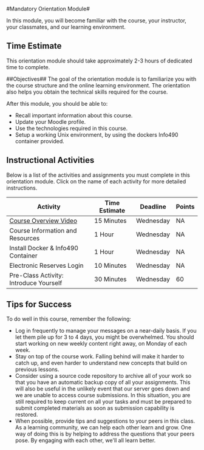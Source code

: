 #Mandatory Orientation Module#

In this module, you will become familiar with the course, your instructor, your classmates, and our learning environment.

## Time Estimate ##
This orientation module should take approximately 2-3 hours of dedicated time to complete.

##Objectives##
The goal of the orientation module is to familiarize you with the course structure and the online learning environment. The orientation also helps you obtain the technical skills required for the course.

After this module, you should be able to:

- Recall important information about this course.
- Update your Moodle profile.
- Use the technologies required in this course.
- Setup a working Unix environment, by using the dockers Info490 container provided.

## Instructional Activities ##
Below is a list of the activities and assignments you must complete in this orientation module. Click on the name of each activity for more detailed instructions.

|Activity|Time Estimate|Deadline|Points|
|-----|---|---|---|
|[Course Overview Video](https://mediaspace.illinois.edu/media/Course+Information+Video/1_z8jtrmz2)|15 Minutes|Wednesday|NA|
|Course Information and Resources|1 Hour|Wednesday|NA|
|Install Docker & Info490 Container|1 Hour|Wednesday|NA|
|Electronic Reserves Login|10 Minutes|Wednesday|NA|
|Pre-Class Activity: Introduce Yourself|30 Minutes|Wednesday|60|


## Tips for Success ##

To do well in this course, remember the following:

- Log in frequently to manage your messages on a near-daily basis. If you let them pile up for 3 to 4 days, you might be overwhelmed. You should start working on new weekly content right away, on Monday of each week.
- Stay on top of the course work. Falling behind will make it harder to catch up, and even harder to understand new concepts that build on previous lessons.
- Consider using a source code repository to archive all of your work so that you have an automatic backup copy of all your assignments. This will also be useful in the unlikely event that our server goes down and we are unable to access course submissions. In this situation, you are still required to keep current on all your tasks and must be prepared to submit completed materials as soon as submission capability is restored.
- When possible, provide tips and suggestions to your peers in this class. As a learning community, we can help each other learn and grow. One way of doing this is by helping to address the questions that your peers pose. By engaging with each other, we'll all learn better.
